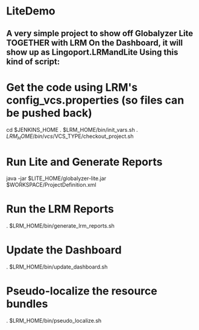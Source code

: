 # LiteDemo
A very simple project to show off Globalyzer Lite TOGETHER with LRM
On the Dashboard, it will show up as Lingoport.LRMandLite
Using this kind of script:
-------------------------------------------------------------------------------
# Get the code using LRM's config_vcs.properties (so files can be pushed back)
cd $JENKINS_HOME
. $LRM_HOME/bin/init_vars.sh
. $LRM_HOME/bin/vcs/$VCS_TYPE/checkout_project.sh

# Run Lite and Generate Reports
java -jar $LITE_HOME/globalyzer-lite.jar $WORKSPACE/ProjectDefinition.xml

# Run the LRM Reports
. $LRM_HOME/bin/generate_lrm_reports.sh

# Update the Dashboard
. $LRM_HOME/bin/update_dashboard.sh

# Pseudo-localize the resource bundles
. $LRM_HOME/bin/pseudo_localize.sh



